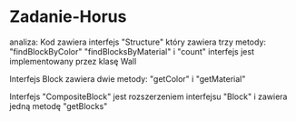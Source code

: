 # Zadanie-Horus
 
analiza:
Kod zawiera interfejs "Structure" który zawiera trzy metody: "findBlockByColor" "findBlocksByMaterial" i "count" interfejs jest implementowany przez klasę Wall

Interfejs Block zawiera dwie metody: "getColor" i "getMaterial"

Interfejs "CompositeBlock" jest rozszerzeniem interfejsu "Block" i zawiera jedną metodę "getBlocks"
